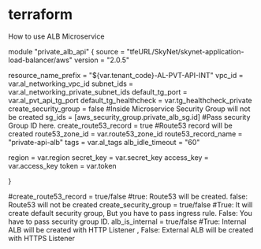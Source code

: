 # terraform
How to use ALB Microservice


module "private_alb_api" {
  source  = "tfeURL/SkyNet/skynet-application-load-balancer/aws"
  version = "2.0.5"

  resource_name_prefix   = "${var.tenant_code}-AL-PVT-API-INT"
  vpc_id                 = var.al_networking_vpc_id
  subnet_ids             = var.al_networking_private_subnet_ids
  default_tg_port        = var.al_pvt_api_tg_port
  default_tg_healthcheck = var.tg_healthcheck_private
  create_security_group  = false                                      #Inside Microservice Security Group will not be created
  sg_ids                 = [aws_security_group.private_alb_sg.id]     #Pass security Group ID here. 
  create_route53_record  = true                                       #Route53 record will be created
  route53_zone_id        = var.route53_zone_id
  route53_record_name    = "private-api-alb"
  tags                   = var.al_tags
  alb_idle_timeout       = "60"

  region     = var.region
  secret_key = var.secret_key
  access_key = var.access_key
  token      = var.token

}

#create_route53_record = true/false            #true: Route53 will be created. false: Route53 will not be created
create_security_group  = true/false            #True: It will create default security group, But you have to pass ingress rule. False: You have to pass security group ID.
alb_is_internal        = true/false            #True: Internal ALB will be created with HTTP Listener , False: External ALB will be created with HTTPS Listener
